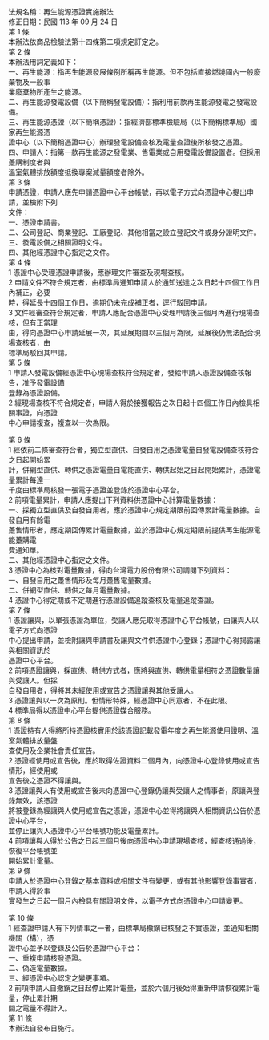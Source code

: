 法規名稱：再生能源憑證實施辦法  
修正日期：民國 113 年 09 月 24 日  
第 1 條  
本辦法依商品檢驗法第十四條第二項規定訂定之。  
第 2 條  
本辦法用詞定義如下：  
一、再生能源：指再生能源發展條例所稱再生能源。但不包括直接燃燒國內一般廢棄物及一般事  
業廢棄物所產生之能源。  
二、再生能源發電設備（以下簡稱發電設備）：指利用前款再生能源發電之發電設備。  
三、再生能源憑證（以下簡稱憑證）：指經濟部標準檢驗局（以下簡稱標準局）國家再生能源憑  
證中心（以下簡稱憑證中心）辦理發電設備查核及電量查證後所核發之憑證。  
四、申請人：指第一款再生能源之發電業、售電業或自用發電設備設置者。但採用躉購制度者與  
溫室氣體排放額度抵換專案減量額度者除外。  
第 3 條  
申請憑證，申請人應先申請憑證中心平台帳號，再以電子方式向憑證中心提出申請，並檢附下列  
文件：  
一、憑證申請書。  
二、公司登記、商業登記、工廠登記、其他相當之設立登記文件或身分證明文件。  
三、發電設備之相關證明文件。  
四、其他經憑證中心指定之文件。  
第 4 條  
1 憑證中心受理憑證申請後，應辦理文件審查及現場查核。  
2 申請文件不符合規定者，由標準局通知申請人於通知送達之次日起十四個工作日內補正，必要  
時，得延長十四個工作日，逾期仍未完成補正者，逕行駁回申請。  
3 文件經審查符合規定者，申請人應配合憑證中心受理申請後三個月內進行現場查核，但有正當理  
由，得向憑證中心申請延展一次，其延展期間以三個月為限，延展後仍無法配合現場查核者，由  
標準局駁回其申請。  
第 5 條  
1 申請人發電設備經憑證中心現場查核符合規定者，發給申請人憑證設備查核報告，准予發電設備  
登錄為憑證設備。  
2 經現場查核不符合規定者，申請人得於接獲報告之次日起十四個工作日內檢具相關事證，向憑證  
中心申請複查，複查以一次為限。  


第 6 條  
1 經依前二條審查符合者，獨立型直供、自發自用之憑證電量自發電設備查核符合之日起開始累  
計，併網型直供、轉供之憑證電量自電能直供、轉供起始之日起開始累計，憑證電量累計每達一  
千度由標準局核發一張電子憑證並登錄於憑證中心平台。  
2 前項電量累計，申請人應提出下列資料供憑證中心計算電量數據：  
一、採獨立型直供及自發自用者，應於憑證中心規定期限前回傳累計電量數據。自發自用有餘電  
躉售情形者，應定期回傳累計電量數據，並於憑證中心規定期限前提供再生能源電能躉購電  
費通知單。  
二、其他經憑證中心指定之文件。  
3 憑證中心為核對電量數據，得向台灣電力股份有限公司調閱下列資料：  
一、自發自用之躉售情形及每月躉售電量數據。  
二、併網型直供、轉供之每月電量數據。  
4 憑證中心得定期或不定期進行憑證設備追蹤查核及電量追蹤查證。  
第 7 條  
1 憑證讓與，以單張憑證為單位，受讓人應先取得憑證中心平台帳號，由讓與人以電子方式向憑證  
中心提出申請，並檢附讓與申請書及讓與文件供憑證中心登錄；憑證中心得揭露讓與相關資訊於  
憑證中心平台。  
2 前項憑證讓與，採直供、轉供方式者，應將與直供、轉供電量相符之憑證數量讓與受讓人。但採  
自發自用者，得將其未經使用或宣告之憑證讓與其他受讓人。  
3 憑證讓與以一次為原則。但情形特殊，經憑證中心同意者，不在此限。  
4 標準局得以憑證中心平台提供憑證媒合服務。  
第 8 條  
1 憑證持有人得將所持憑證核實用於該憑證記載發電年度之再生能源使用證明、溫室氣體排放量盤  
查使用及企業社會責任宣告。  
2 憑證經使用或宣告後，應於取得佐證資料二個月內，向憑證中心登錄使用或宣告情形，經使用或  
宣告後之憑證不得讓與。  
3 憑證讓與人有使用或宣告後未向憑證中心登錄仍讓與受讓人之情事者，原讓與登錄無效，該憑證  
將被登錄為經讓與人使用或宣告之憑證，憑證中心並得將讓與人相關資訊公告於憑證中心平台，  
並停止讓與人憑證中心平台帳號功能及電量累計。  
4 前項讓與人得於公告之日起三個月後向憑證中心申請現場查核，經查核通過後，恢復平台帳號並  
開始累計電量。  
第 9 條  
申請人於憑證中心登錄之基本資料或相關文件有變更，或有其他影響登錄事實者，申請人得於事  
實發生之日起一個月內檢具有關證明文件，以電子方式向憑證中心申請變更。  


第 10 條  
1 經查證申請人有下列情事之一者，由標準局撤銷已核發之不實憑證，並通知相關機關（構），憑  
證中心並予以登錄及公告於憑證中心平台：  
一、重複申請核發憑證。  
二、偽造電量數據。  
三、經憑證中心認定之變更事項。  
2 前項申請人自撤銷之日起停止累計電量，並於六個月後始得重新申請恢復累計電量，停止累計期  
間之電量不得計入。  
第 11 條  
本辦法自發布日施行。  


